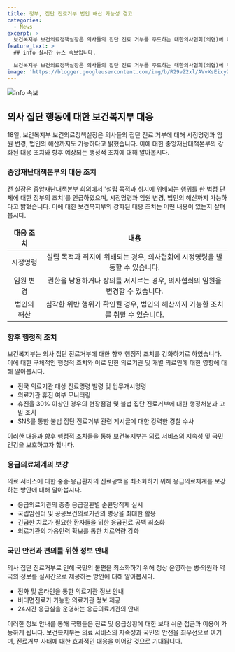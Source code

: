 ```yaml
---
title: 정부, 집단 진료거부 법인 해산 가능성 경고
categories:
  - News
excerpt: >
  보건복지부 보건의료정책실장은 의사들의 집단 진료 거부를 주도하는 대한의사협회(의협)에 대해 강력한 대응을 예고했다. 정부는 시정명령과 임원 변경, 심지어는 법인의 해산까지도 가능하다고 밝히며 법적 조치를 취할 것을 명시했다. 이에 대한 보건복지부의 입장은 깊은 유감과 심각한 우려를 표명하고, 국민의 생명권을 지키는 데 필요한 경우에는 헌법과 법률이 정하는 바에 따라 일정 부문 자유를 제한할 수 있다는 입장을 밝혔다. 또한, 집단 진료 거부로 인한 중증 환자의 진료공백을 최소화하기 위해 비상진료체계를 강화하고 응급의료기관의 가용인력을 확보하는 등 행정적 조치를 추진하고 있다.
feature_text: >
  ## info 실시간 뉴스 속보입니다.

  보건복지부 보건의료정책실장은 의사들의 집단 진료 거부를 주도하는 대한의사협회(의협)에 대해 강력한 대응을 예고했다. 정부는 시정명령과 임원 변경, 심지어는 법인의 해산까지도 가능하다고 밝히며 법적 조치를 취할 것을 명시했다. 이에 대한 보건복지부의 입장은 깊은 유감과 심각한 우려를 표명하고, 국민의 생명권을 지키는 데 필요한 경우에는 헌법과 법률이 정하는 바에 따라 일정 부문 자유를 제한할 수 있다는 입장을 밝혔다. 또한, 집단 진료 거부로 인한 중증 환자의 진료공백을 최소화하기 위해 비상진료체계를 강화하고 응급의료기관의 가용인력을 확보하는 등 행정적 조치를 추진하고 있다.
image: 'https://blogger.googleusercontent.com/img/b/R29vZ2xl/AVvXsEixyZcFfHzMRdzZMjFBmAUKJYCLCGyLL1o632UiGVXcaFdKo_bkvkuCioo0uUKlGfBVcT3P84aROyZIXSBEx3Aw5nCQ3pTgDom1WDC4m8eifvWiAmWEEVb4x6G_l8C0QH225ldMjyaFvpxGEBGNO37VmDTDMHGhJPq73UglMfDca1-0aw/s1600/blogspot.png'
---
```


<p><img src="https://blogger.googleusercontent.com/img/b/R29vZ2xl/AVvXsEixyZcFfHzMRdzZMjFBmAUKJYCLCGyLL1o632UiGVXcaFdKo_bkvkuCioo0uUKlGfBVcT3P84aROyZIXSBEx3Aw5nCQ3pTgDom1WDC4m8eifvWiAmWEEVb4x6G_l8C0QH225ldMjyaFvpxGEBGNO37VmDTDMHGhJPq73UglMfDca1-0aw/s1600/blogspot.png" alt="info 속보" /></p>

<h2 data-ke-size="size26">의사 집단 행동에 대한 보건복지부 대응</h2>

<p data-ke-size="size16">18일, 보건복지부 보건의료정책실장은 의사들의 집단 진료 거부에 대해 시정명령과 임원 변경, 법인의 해산까지도 가능하다고 밝혔습니다. 이에 대한 중앙재난대책본부의 강화된 대응 조치와 향후 예상되는 행정적 조치에 대해 알아봅시다.</p>

<h3 data-ke-size="size24">중앙재난대책본부의 대응 조치</h3>

<p data-ke-size="size16">전 실장은 중앙재난대책본부 회의에서 '설립 목적과 취지에 위배되는 행위를 한 법정 단체에 대한 정부의 조치'를 언급하였으며, 시정명령과 임원 변경, 법인의 해산까지 가능하다고 밝혔습니다. 이에 대한 보건복지부의 강화된 대응 조치는 어떤 내용이 있는지 살펴봅시다.</p>

<table style="width: 100%;">
<thead>
<tr>
<td style="text-align: center;"><b>대응 조치</b></td>
<td style="text-align: center;"><b>내용</b></td>
</tr>
</thead>
<tbody>
<tr>
<td style="text-align: center;">시정명령</td>
<td style="text-align: center;">설립 목적과 취지에 위배되는 경우, 의사협회에 시정명령을 발동할 수 있습니다.</td>
</tr>
<tr>
<td style="text-align: center;">임원 변경</td>
<td style="text-align: center;">권한을 남용하거나 장의를 저지르는 경우, 의사협회의 임원을 변경할 수 있습니다.</td>
</tr>
<tr>
<td style="text-align: center;">법인의 해산</td>
<td style="text-align: center;">심각한 위반 행위가 확인될 경우, 법인의 해산까지 가능한 조치를 취할 수 있습니다.</td>
</tr>
</tbody>
</table>

<h3 data-ke-size="size24">향후 행정적 조치</h3>

<p data-ke-size="size16">보건복지부는 의사 집단 진료거부에 대한 향후 행정적 조치를 강화하기로 하였습니다. 이에 대한 구체적인 행정적 조치와 이로 인한 의료기관 및 개별 의료인에 대한 영향에 대해 알아봅시다.</p>

<ul>
<li>전국 의료기관 대상 진료명령 발령 및 업무개시명령</li>
<li>의료기관 휴진 여부 모니터링</li>
<li>휴진율 30% 이상인 경우의 현장점검 및 불법 집단 진료거부에 대한 행정처분과 고발 조치</li>
<li>SNS를 통한 불법 집단 진료거부 관련 게시글에 대한 강력한 경찰 수사</li>
</ul>

<p data-ke-size="size16">이러한 대응과 향후 행정적 조치들을 통해 보건복지부는 의료 서비스의 지속성 및 국민 건강을 보호하고자 합니다.</p>

<h3 data-ke-size="size24">응급의료체계의 보강</h3>

<p data-ke-size="size16">의료 서비스에 대한 중증·응급환자의 진료공백을 최소화하기 위해 응급의료체계를 보강하는 방안에 대해 알아봅시다.</p>

<ul>
<li>응급의료기관의 중증 응급질환별 순환당직제 실시</li>
<li>국립암센터 및 공공보건의료기관의 병상을 최대한 활용</li>
<li>긴급한 치료가 필요한 환자들을 위한 응급진료 공백 최소화</li>
<li>의료기관의 가용인력 확보를 통한 치료역량 강화</li>
</ul>

<h3 data-ke-size="size24">국민 안전과 편의를 위한 정보 안내</h3>

<p data-ke-size="size16">의사 집단 진료거부로 인해 국민의 불편을 최소화하기 위해 정상 운영하는 병·의원과 약국의 정보를 실시간으로 제공하는 방안에 대해 알아봅시다.</p>

<ul>
<li>전화 및 온라인을 통한 의료기관 정보 안내</li>
<li>비대면진료가 가능한 의료기관 정보 제공</li>
<li>24시간 응급실을 운영하는 응급의료기관의 안내</li>
</ul>

<p data-ke-size="size16">이러한 정보 안내를 통해 국민들은 진료 및 응급상황에 대한 보다 쉬운 접근과 이용이 가능하게 됩니다. 보건복지부는 의료 서비스의 지속성과 국민의 안전을 최우선으로 여기며, 진료거부 사태에 대한 효과적인 대응을 이어갈 것으로 기대됩니다.</p>

